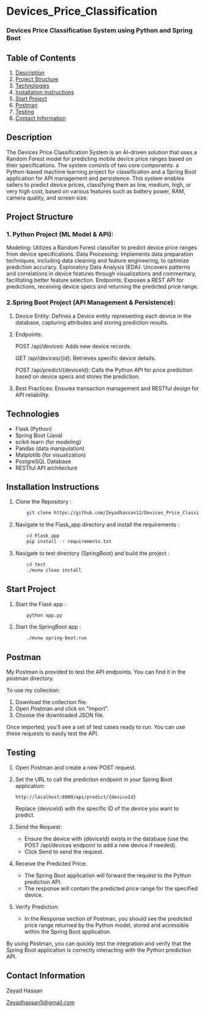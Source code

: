 # Devices_Price_Classification
### Devices Price Classification System using Python and Spring Boot

## Table of Contents
1. [Description](#description)
2. [Project Structure](#project-structure)
3. [Technologies](#technologies)
4. [Installation Instructions](#installation-instructions)
5. [Start Project](#start-project)
6. [Postman](#postman)
6. [Testing](#testing)
7. [Contact Information](#contact-information)


## Description

The Devices Price Classification System is an AI-driven solution that uses a Random Forest model for predicting mobile device price ranges based on their specifications. The system consists of two core components: a Python-based machine learning project for classification and a Spring Boot application for API management and persistence. This system enables sellers to predict device prices, classifying them as low, medium, high, or very high cost, based on various features such as battery power, RAM, camera quality, and screen size.

## Project Structure

### 1. Python Project (ML Model & API):

Modeling: Utilizes a Random Forest classifier to predict device price ranges from device specifications.
Data Processing: Implements data preparation techniques, including data cleaning and feature engineering, to optimize prediction accuracy.
Exploratory Data Analysis (EDA): Uncovers patterns and correlations in device features through visualizations and commentary, facilitating better feature selection.
Endpoints: Exposes a REST API for predictions, receiving device specs and returning the predicted price range.

### 2.Spring Boot Project (API Management & Persistence):

1. Device Entity: Defines a Device entity representing each device in the database, capturing attributes and storing prediction results.

2. Endpoints:

    POST /api/devices: Adds new device records.
    
    GET /api/devices/{id}: Retrieves specific device details.
    
    POST /api/predict/{deviceId}: Calls the Python API for price prediction based on device specs and stores the prediction.
3. Best Practices: Ensures transaction management and RESTful design for API reliability.



## Technologies 

- Flask (Python)
- Spring Boot (Java)
- scikit-learn (for modeling)
- Pandas (data manipulation)
- Matplotlib (for visualization)
- PostgreSQL Database
- RESTful API architecture


## Installation Instructions

1. Clone the Repository :

    ```Bash
        git clone https://github.com/Zeyadhassan12/Devices_Price_Classification.git
2. Navigate to the Flask_app directory and install the requirements :

    ```bash
        cd Flask_app
        pip install -r requirements.txt
3. Navigate to test directory (SpringBoot) and build the project :
    ```bash
        cd test
        ./mvnw clean install
## Start Project

1. Start the Flask app : 

    ```bash
        python app.py
2. Start the SpringBoot app :
    ```bash
        ./mvnw spring-boot:run
## Postman

My Postman is provided to test the API endpoints. You can find it in the postman directory.

To use my collection:

1. Download the collection file.
2. Open Postman and click on "Import".
3. Choose the downloaded JSON file.

Once imported, you’ll see a set of test cases ready to run. You can use these requests to easily test the API.

## Testing 

1. Open Postman and create a new POST request.
2. Set the URL to call the prediction endpoint in your Spring Boot application:
    ```plaintext
    http://localhost:8080/api/predict/{deviceId}
    ```
    Replace {deviceId} with the specific ID of the device you want to predict.
3. Send the Request:
    - Ensure the device with {deviceId} exists in the database (use the POST /api/devices endpoint to add a new device if needed).
    - Click Send to send the request.
4. Receive the Predicted Price:
    - The Spring Boot application will forward the request to the Python prediction API.
    - The response will contain the predicted price range  for the specified device.
5. Verify Prediction:

    - In the Response section of Postman, you should see the predicted price range returned by the Python model, stored and accessible within the Spring Boot application.



By using Postman, you can quickly test the integration and verify that the Spring Boot application is correctly interacting with the Python prediction API.








## Contact Information

Zeyad Hassan 

Zeyadhassan5@gmail.com